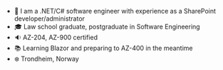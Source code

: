 - 👋 I am a .NET/C# software engineer with experience as a SharePoint developer/administrator 
- :mortar_board: Law school graduate, postgraduate in Software Engineering
- 🔉 AZ-204, AZ-900 certified
- :books: Learning Blazor and preparing to AZ-400 in the meantime
- :snowflake: Trondheim, Norway

<!--
**mariazieba/mariazieba** is a ✨ _special_ ✨ repository because its `README.md` (this file) appears on your GitHub profile.

Here are some ideas to get you started:

- 🔭 I’m currently working on ...
- 🌱 I’m currently learning ...
- 👯 I’m looking to collaborate on ...
- 🤔 I’m looking for help with ...
- 💬 Ask me about ...
- 📫 How to reach me: ...
- 😄 Pronouns: ...
- ⚡ Fun fact: ...
-->
